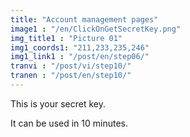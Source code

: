 ```yaml
---
title: "Account management pages"
image1 : "/en/ClickOnGetSecretKey.png"
img_title1 : "Picture 01"
img1_coords1: "211,233,235,246"
img1_link1 : "/post/en/step06/"
tranvi : "/post/vi/step10/"
tranen : "/post/en/step10/"
---
```

This is your secret key.

It can be used in 10 minutes.